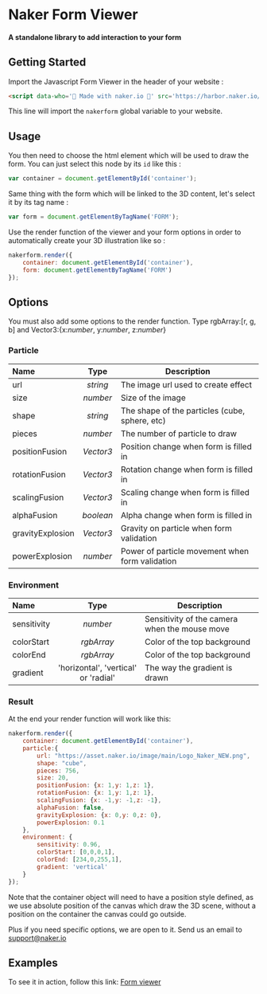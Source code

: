 # Naker Form Viewer
#### A standalone library to add interaction to your form

## Getting Started

Import the Javascript Form Viewer in the header of your website :

```html
<script data-who='💎 Made with naker.io 💎' src='https://harbor.naker.io/form/viewer.js' ></script>
```

This line will import the `nakerform` global variable to your website.

## Usage

You then need to choose the html element which will be used to draw the form. You can just select this node by its `id` like this :
```javascript
var container = document.getElementById('container');
```

Same thing with the form which will be linked to the 3D content, let's select it by its tag name :
```javascript
var form = document.getElementByTagName('FORM');
```

Use the render function of the viewer and your form options in order to automatically create your 3D illustration like so :

```javascript
nakerform.render({
    container: document.getElementById('container'),
    form: document.getElementByTagName('FORM')
});
```

## Options
You must also add some options to the render function.
Type rgbArray:[r, g, b] and Vector3:{x:_number_, y:_number_, z:_number_}

### Particle

| Name           | Type            | Description                                    |
| :------------- | :----------:    | -----------------------------------------------|
| url            | _string_        | The image url used to create effect            |
| size           | _number_        | Size of the image                              |
| shape          | _string_        | The shape of the particles (cube, sphere, etc) |
| pieces         | _number_        | The number of particle to draw                 |
| positionFusion | _Vector3_       | Position change when form is filled in         |
| rotationFusion | _Vector3_       | Rotation change when form is filled in         |
| scalingFusion  | _Vector3_       | Scaling change when form is filled in          |
| alphaFusion    | _boolean_       | Alpha change when form is filled in            |
| gravityExplosion | _Vector3_     | Gravity on particle when form validation       |
| powerExplosion | _number_        | Power of particle movement when form validation|

### Environment

| Name           | Type            | Description                                    |
| :------------- | :----------:    | -----------------------------------------------|
| sensitivity    | _number_        | Sensitivity of the camera when the mouse move  |
| colorStart     | _rgbArray_      | Color of the top background                    |
| colorEnd       | _rgbArray_      | Color of the top background                    |
| gradient       | 'horizontal', 'vertical' or 'radial' | The way the gradient is drawn   |

### Result
At the end your render function will work like this:
```javascript
nakerform.render({
    container: document.getElementById('container'),
    particle:{
        url: "https://asset.naker.io/image/main/Logo_Naker_NEW.png",
        shape: "cube",
        pieces: 756,
        size: 20,
        positionFusion: {x: 1,y: 1,z: 1},
        rotationFusion: {x: 1,y: 1,z: 1},
        scalingFusion: {x: -1,y: -1,z: -1},
        alphaFusion: false,
        gravityExplosion: {x: 0,y: 0,z: 0},
        powerExplosion: 0.1
    },
    environment: {
        sensitivity: 0.96,
        colorStart: [0,0,0,1],
        colorEnd: [234,0,255,1],
        gradient: 'vertical'
    }
});
```

Note that the container object will need to have a position style defined, as we use absolute position of the canvas which draw the 3D scene, without a position on the container the canvas could go outside.

Plus if you need specific options, we are open to it. Send us an email to support@naker.io

## Examples

To see it in action, follow this link: 
[Form viewer](https://codepen.io/pichou/pen/eYYVPxX)  
